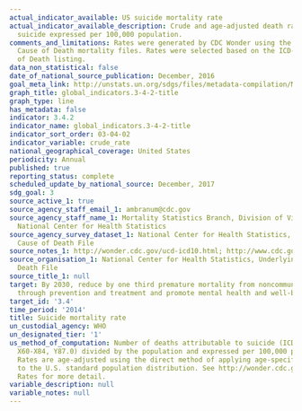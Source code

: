 ```yaml
---
actual_indicator_available: US suicide mortality rate
actual_indicator_available_description: Crude and age-adjusted death rates due to
  suicide expressed per 100,000 population.
comments_and_limitations: Rates were generated by CDC Wonder using the Underlying
  Cause of Death mortality files. Rates were selected based on the ICD-10 113 Cause
  of Death listing.
data_non_statistical: false
date_of_national_source_publication: December, 2016
goal_meta_link: http://unstats.un.org/sdgs/files/metadata-compilation/Metadata-Goal-3.pdf
graph_title: global_indicators.3-4-2-title
graph_type: line
has_metadata: false
indicator: 3.4.2
indicator_name: global_indicators.3-4-2-title
indicator_sort_order: 03-04-02
indicator_variable: crude_rate
national_geographical_coverage: United States
periodicity: Annual
published: true
reporting_status: complete
scheduled_update_by_national_source: December, 2017
sdg_goal: 3
source_active_1: true
source_agency_staff_email_1: ambranum@cdc.gov
source_agency_staff_name_1: Mortality Statistics Branch, Division of Vital Statistics,
  National Center for Health Statistics
source_agency_survey_dataset_1: National Center for Health Statistics, Underlying
  Cause of Death File
source_notes_1: http://wonder.cdc.gov/ucd-icd10.html; http://www.cdc.gov/nchs/data_access/vitalstatsonline.htm
source_organisation_1: National Center for Health Statistics, Underlying Cause of
  Death File
source_title_1: null
target: By 2030, reduce by one third premature mortality from noncommunicable diseases
  through prevention and treatment and promote mental health and well-being.
target_id: '3.4'
time_period: '2014'
title: Suicide mortality rate
un_custodial_agency: WHO
un_designated_tier: '1'
us_method_of_computation: Number of deaths attributable to suicide (ICD-10 codes U03,
  X60-X84, Y87.0) divided by the population and expressed per 100,000 population.
  Rates are age-adjusted using the direct method of applying age-specific death rates
  to the U.S. standard population distribution. See http://wonder.cdc.gov/wonder/help/ucd.html#Age-Adjusted
  Rates for more detail.
variable_description: null
variable_notes: null
---
```

